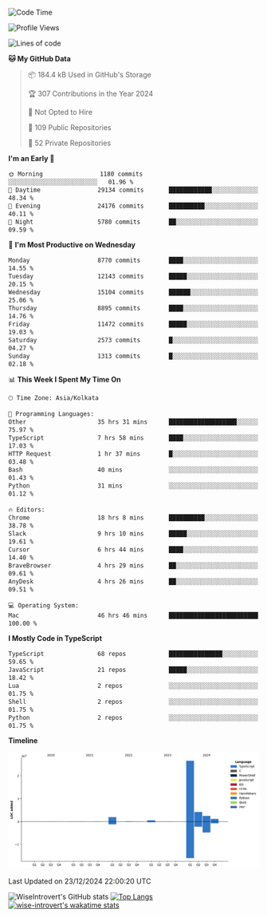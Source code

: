 <!--START_SECTION:waka-->
![Code Time](http://img.shields.io/badge/Code%20Time-2%2C012%20hrs%2055%20mins-blue)

![Profile Views](http://img.shields.io/badge/Profile%20Views-0-blue)

![Lines of code](https://img.shields.io/badge/From%20Hello%20World%20I%27ve%20Written-37.3%20million%20lines%20of%20code-blue)

**🐱 My GitHub Data** 

> 📦 184.4 kB Used in GitHub's Storage 
 > 
> 🏆 307 Contributions in the Year 2024
 > 
> 🚫 Not Opted to Hire
 > 
> 📜 109 Public Repositories 
 > 
> 🔑 52 Private Repositories 
 > 
**I'm an Early 🐤** 

```text
🌞 Morning                1180 commits        ░░░░░░░░░░░░░░░░░░░░░░░░░   01.96 % 
🌆 Daytime                29134 commits       ████████████░░░░░░░░░░░░░   48.34 % 
🌃 Evening                24176 commits       ██████████░░░░░░░░░░░░░░░   40.11 % 
🌙 Night                  5780 commits        ██░░░░░░░░░░░░░░░░░░░░░░░   09.59 % 
```
📅 **I'm Most Productive on Wednesday** 

```text
Monday                   8770 commits        ████░░░░░░░░░░░░░░░░░░░░░   14.55 % 
Tuesday                  12143 commits       █████░░░░░░░░░░░░░░░░░░░░   20.15 % 
Wednesday                15104 commits       ██████░░░░░░░░░░░░░░░░░░░   25.06 % 
Thursday                 8895 commits        ████░░░░░░░░░░░░░░░░░░░░░   14.76 % 
Friday                   11472 commits       █████░░░░░░░░░░░░░░░░░░░░   19.03 % 
Saturday                 2573 commits        █░░░░░░░░░░░░░░░░░░░░░░░░   04.27 % 
Sunday                   1313 commits        █░░░░░░░░░░░░░░░░░░░░░░░░   02.18 % 
```


📊 **This Week I Spent My Time On** 

```text
🕑︎ Time Zone: Asia/Kolkata

💬 Programming Languages: 
Other                    35 hrs 31 mins      ███████████████████░░░░░░   75.97 % 
TypeScript               7 hrs 58 mins       ████░░░░░░░░░░░░░░░░░░░░░   17.03 % 
HTTP Request             1 hr 37 mins        █░░░░░░░░░░░░░░░░░░░░░░░░   03.48 % 
Bash                     40 mins             ░░░░░░░░░░░░░░░░░░░░░░░░░   01.43 % 
Python                   31 mins             ░░░░░░░░░░░░░░░░░░░░░░░░░   01.12 % 

🔥 Editors: 
Chrome                   18 hrs 8 mins       ██████████░░░░░░░░░░░░░░░   38.78 % 
Slack                    9 hrs 10 mins       █████░░░░░░░░░░░░░░░░░░░░   19.61 % 
Cursor                   6 hrs 44 mins       ████░░░░░░░░░░░░░░░░░░░░░   14.40 % 
BraveBrowser             4 hrs 29 mins       ██░░░░░░░░░░░░░░░░░░░░░░░   09.61 % 
AnyDesk                  4 hrs 26 mins       ██░░░░░░░░░░░░░░░░░░░░░░░   09.51 % 

💻 Operating System: 
Mac                      46 hrs 46 mins      █████████████████████████   100.00 % 
```

**I Mostly Code in TypeScript** 

```text
TypeScript               68 repos            ███████████████░░░░░░░░░░   59.65 % 
JavaScript               21 repos            █████░░░░░░░░░░░░░░░░░░░░   18.42 % 
Lua                      2 repos             ░░░░░░░░░░░░░░░░░░░░░░░░░   01.75 % 
Shell                    2 repos             ░░░░░░░░░░░░░░░░░░░░░░░░░   01.75 % 
Python                   2 repos             ░░░░░░░░░░░░░░░░░░░░░░░░░   01.75 % 
```



**Timeline**

![Lines of Code chart](https://raw.githubusercontent.com/wise-introvert/wise-introvert/master/assets/bar_graph.png)


 Last Updated on 23/12/2024 22:00:20 UTC
<!--END_SECTION:waka-->

![WiseIntrovert's GitHub stats](https://github-readme-stats.vercel.app/api?username=wise-introvert&count_private=true&show_icons=true)
[![Top Langs](https://github-readme-stats.vercel.app/api/top-langs/?username=wise-introvert&langs_count=10)](https://github.com/anuraghazra/github-readme-stats)
[![wise-introvert's wakatime stats](https://github-readme-stats.vercel.app/api/wakatime?username=wiseintrovert)](https://github.com/anuraghazra/github-readme-stats)
